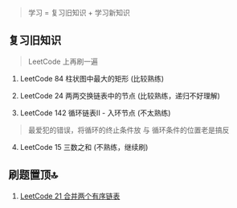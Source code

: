 > 学习 = 复习旧知识 + 学习新知识

## 复习旧知识
> LeetCode 上再刷一遍

1. LeetCode 84 柱状图中最大的矩形 (比较熟练)

2. LeetCode 24 两两交换链表中的节点 (比较熟练，递归不好理解)

3. LeetCode 142 循环链表II - 入环节点 (不太熟练)
> 最爱犯的错误，将循环的终止条件放 与 循环条件的位置老是搞反

4. LeetCode 15 三数之和 (不熟练，继续刷)


## 刷题置顶🔝

1. [LeetCode 21 合并两个有序链表](#1)
